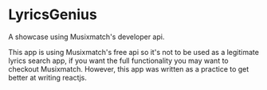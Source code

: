 # LyricsGenius

A showcase using Musixmatch's developer api.

This app is using Musixmatch's free api so it's not to be used as a legitimate lyrics search app, if you want the full functionality you may want to checkout Musixmatch.
However, this app was written as a practice to get better at writing reactjs.

